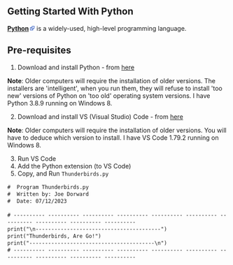 ## Getting Started With Python

<a href="https://en.wikipedia.org/wiki/Python_(programming_language)" target="_blank">**Python**</a><img src="https://github.com/joe-dorward/samples/blob/main/2022_docs/illustrations/external_link.png"/> is a widely-used, high-level programming language.

## Pre-requisites
1. Download and install Python - from <a href="https://www.python.org/downloads/" target="_blank">here</a>

**Note**: Older computers will require the installation of older versions. The installers are 'intelligent', when you run them, they will refuse to install 'too new' versions of Python on 'too old' operating system versions. I have Python 3.8.9 running on Windows 8.

2. Download and install VS (Visual Studio) Code - from <a href="https://code.visualstudio.com/download" target="_blank">here</a>

**Note**: Older computers will require the installation of older versions. You will have to deduce which version to install. I have VS Code 1.79.2 running on Windows 8.

3. Run VS Code
4. Add the Python extension (to VS Code)
5. Copy, and Run ``Thunderbirds.py``
```
#  Program Thunderbirds.py
#  Written by: Joe Dorward
#  Date: 07/12/2023

# ---------- ---------- ---------- ---------- ---------- ---------- ---------- ---------- ---------- ----------
print("\n----------------------------------------")
print("Thunderbirds, Are Go!")
print("----------------------------------------\n")
# ---------- ---------- ---------- ---------- ---------- ---------- ---------- ---------- ---------- ----------
```
